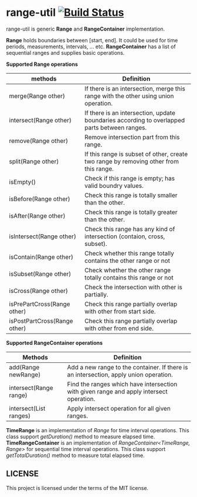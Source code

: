 # range-util [![Build Status](https://travis-ci.org/sinaneski/range-util.svg?branch=master)](https://travis-ci.org/sinaneski/range-util)

range-util is generic **Range** and **RangeContainer** implementation. 

**Range** holds boundaries between [start, end]. It could be used for time periods, measurements, intervals, ... etc. 
**RangeContainer**  has a list of sequential ranges and supplies basic operations. 

**Supported Range operations**

methods | Definition
------- | -------
merge(Range other)          | If there is an intersection, merge this range with the other using union operation.
intersect(Range other)      | If there is an intersection, update boundaries according to overlapped parts between ranges.
remove(Range other)         | Remove intersection part from this range.
split(Range other)          | If this range is subset of other, create two range by removing other from this range.
isEmpty()                   | Check if this range is empty; has valid boundry values.
isBefore(Range other)       | Check this range is totally smaller than the other.
isAfter(Range other)        | Check this range is totally greater than the other.
isIntersect(Range other)    | Check this range has any kind of intersection (contaion, cross, subset).
isContain(Range other)      | Check whether this range totally contains the other range or not
isSubset(Range other)       | Check whether the other range totally contains this range or not
isCross(Range other)        | Check the intersection with other is partially.
isPrePartCross(Range other) | Check this range partially overlap with other from start side.
isPostPartCross(Range other)| Check this range partially overlap with other from end side.

**Supported RangeContainer operations**

Methods | Definition
------- | -------
add(Range newRange)           | Add a new range to the container. If there is an intersection, apply union operation.
intersect(Range range)        | Find the ranges which have intersection with given range and apply intersect operation.
intersect(List<Range> ranges) | Apply intersect operation for all given ranges.

**TimeRange** is an implementation of *Range<Long>* for time interval operations. This class support *getDuration()* method to measure elapsed time.  
**TimeRangeContainer** is an implementation of *RangeContainer<TimeRange, Range<Long>>* for sequential time interval operations. This class support *getTotalDuration()* method to measure total elapsed time.
  
  
## LICENSE
 
This project is licensed under the terms of the MIT license.

